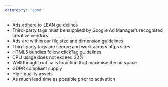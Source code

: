 ```yaml
---
catergory: 'good'
---
```


- Ads adhere to LEAN guidelines
- Third-party tags must be supplied by Google Ad Manager’s recognised creative vendors
- Ads are within our file size and dimension guidelines
- Third-party tags are secure and work across https sites
- HTML5 bundles follow clickTag guidelines
- CPU usage does not exceed 30%
- Well thought out calls to action that maximise the ad space
- GDPR compliant supply
- High quality assets
- As much lead time as possible prior to activation
